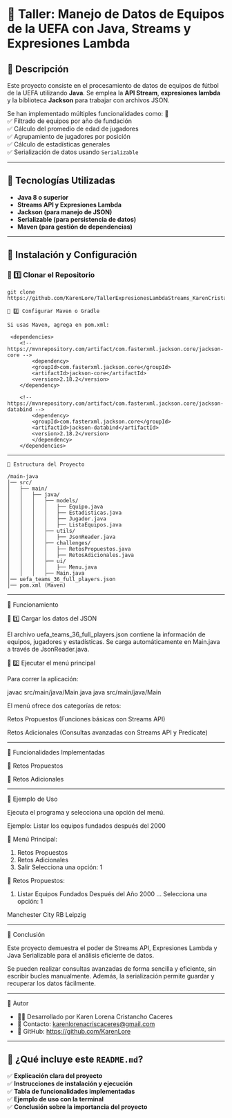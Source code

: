 # 📌 Taller: Manejo de Datos de Equipos de la UEFA con Java, Streams y Expresiones Lambda  

## 📌 Descripción  
Este proyecto consiste en el procesamiento de datos de equipos de fútbol de la UEFA utilizando **Java**. Se emplea la **API Stream**, **expresiones lambda** y la biblioteca **Jackson** para trabajar con archivos JSON.  

Se han implementado múltiples funcionalidades como:  🚀  
✅ Filtrado de equipos por año de fundación  
✅ Cálculo del promedio de edad de jugadores  
✅ Agrupamiento de jugadores por posición  
✅ Cálculo de estadísticas generales  
✅ Serialización de datos usando `Serializable`  

---

## 📌 Tecnologías Utilizadas  
- **Java 8 o superior**  
- **Streams API y Expresiones Lambda**  
- **Jackson (para manejo de JSON)**  
- **Serializable (para persistencia de datos)**  
- **Maven (para gestión de dependencias)**  

---

## 📌 Instalación y Configuración  
### 🔹 1️⃣ Clonar el Repositorio  
```
git clone https://github.com/KarenLore/TallerExpresionesLambdaStreams_KarenCristancho.git

🔹 2️⃣ Configurar Maven o Gradle

Si usas Maven, agrega en pom.xml:

 <dependencies>
    <!-- https://mvnrepository.com/artifact/com.fasterxml.jackson.core/jackson-core -->
        <dependency>
        <groupId>com.fasterxml.jackson.core</groupId>
        <artifactId>jackson-core</artifactId>
        <version>2.18.2</version>
    </dependency>

    <!-- https://mvnrepository.com/artifact/com.fasterxml.jackson.core/jackson-databind -->
        <dependency>
        <groupId>com.fasterxml.jackson.core</groupId>
        <artifactId>jackson-databind</artifactId>
        <version>2.18.2</version>
        </dependency>
    </dependencies>

```

---
```
📌 Estructura del Proyecto

/main-java
│── src/
│   ├── main/
│   │   ├── java/
│   │   │   ├── models/  
│   │   │   │   ├── Equipo.java  
│   │   │   │   ├── Estadisticas.java  
│   │   │   │   ├── Jugador.java  
│   │   │   │   ├── ListaEquipos.java  
│   │   │   ├── utils/
│   │   │   │   ├── JsonReader.java  
│   │   │   ├── challenges/
│   │   │   │   ├── RetosPropuestos.java  
│   │   │   │   ├── RetosAdicionales.java  
│   │   │   ├── ui/
│   │   │   │   ├── Menu.java  
│   │   │   ├── Main.java  
│── uefa_teams_36_full_players.json  
│── pom.xml (Maven)  

```
---

📌 Funcionamiento

🔹 1️⃣ Cargar los datos del JSON

El archivo uefa_teams_36_full_players.json contiene la información de equipos, jugadores y estadísticas. Se carga automáticamente en Main.java a través de JsonReader.java.

🔹 2️⃣ Ejecutar el menú principal

Para correr la aplicación:

javac src/main/java/Main.java
java src/main/java/Main

El menú ofrece dos categorías de retos:

Retos Propuestos (Funciones básicas con Streams API)

Retos Adicionales (Consultas avanzadas con Streams API y Predicate)



---

📌 Funcionalidades Implementadas

📌 Retos Propuestos

📌 Retos Adicionales


---

📌 Ejemplo de Uso

Ejecuta el programa y selecciona una opción del menú.

Ejemplo: Listar los equipos fundados después del 2000

📌 Menú Principal:
1. Retos Propuestos
2. Retos Adicionales
3. Salir
Selecciona una opción: 1

📌 Retos Propuestos:
1. Listar Equipos Fundados Después del Año 2000
...
Selecciona una opción: 1

Manchester City
RB Leipzig


---

📌 Conclusión

Este proyecto demuestra el poder de Streams API, Expresiones Lambda y Java Serializable para el análisis eficiente de datos.

Se pueden realizar consultas avanzadas de forma sencilla y eficiente, sin escribir bucles manualmente. Además, la serialización permite guardar y recuperar los datos fácilmente.


---
📌 Autor

- 👨‍💻 Desarrollado por Karen Lorena Cristancho Caceres
- 📧 Contacto: karenlorenacriscaceres@gmail.com 
- 🔗 GitHub: https://github.com/KarenLore
---

## **📌 ¿Qué incluye este `README.md`?**
✅ **Explicación clara del proyecto**  
✅ **Instrucciones de instalación y ejecución**  
✅ **Tabla de funcionalidades implementadas**  
✅ **Ejemplo de uso con la terminal**  
✅ **Conclusión sobre la importancia del proyecto**  

